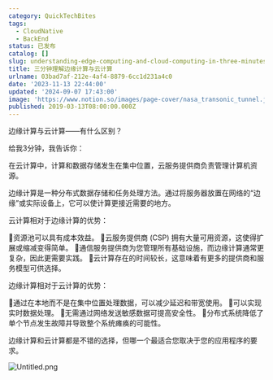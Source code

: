 ```yaml
---
category: QuickTechBites
tags:
  - CloudNative
  - BackEnd
status: 已发布
catalog: []
slug: understanding-edge-computing-and-cloud-computing-in-three-minutes
title: 三分钟理解边缘计算与云计算
urlname: 03bad7af-212e-4af4-8879-6cc1d231a4c0
date: '2023-11-13 22:44:00'
updated: '2024-09-07 17:43:00'
image: 'https://www.notion.so/images/page-cover/nasa_transonic_tunnel.jpg'
published: 2019-03-13T08:00:00.000Z
---
```


边缘计算与云计算——有什么区别？


给我3分钟，我告诉你：


在云计算中，计算和数据存储发生在集中位置，云服务提供商负责管理计算机资源。


边缘计算是一种分布式数据存储和任务处理方法。通过将服务器放置在网络的“边缘”或实际设备上，它可以使计算更接近需要的地方。


云计算相对于边缘计算的优势：


🔹资源池可以具有成本效益。
🔹云服务提供商 (CSP) 拥有大量可用资源，这使得扩展或缩减变得简单。
🔹通信服务提供商为您管理所有基础设施，而边缘计算通常更复杂，因此更需要实践。
🔹云计算存在的时间较长，这意味着有更多的提供商和服务模型可供选择。


边缘计算相对于云计算的优势：


🔸通过在本地而不是在集中位置处理数据，可以减少延迟和带宽使用。
🔸可以实现实时数据处理。
🔸无需通过网络发送敏感数据可提高安全性。
🔸分布式系统降低了单个节点发生故障并导致整个系统瘫痪的可能性。


边缘计算和云计算都是不错的选择，但哪一个最适合您取决于您的应用程序的要求。


![Untitled.png](https://prod-files-secure.s3.us-west-2.amazonaws.com/5d24fe63-e567-4804-86f9-9fdc62e13082/13581d9b-f241-4af1-9995-cb87504adaf1/Untitled.png?X-Amz-Algorithm=AWS4-HMAC-SHA256&X-Amz-Content-Sha256=UNSIGNED-PAYLOAD&X-Amz-Credential=ASIAZI2LB466RW4JCEBU%2F20250404%2Fus-west-2%2Fs3%2Faws4_request&X-Amz-Date=20250404T213437Z&X-Amz-Expires=3600&X-Amz-Security-Token=IQoJb3JpZ2luX2VjEKX%2F%2F%2F%2F%2F%2F%2F%2F%2F%2FwEaCXVzLXdlc3QtMiJIMEYCIQCLC5i9FUypiIVPWPdWOSr10iIa7Y3el4asHVMo34ii%2FAIhAI4CkHFA7UL2dpzT1f96A5fe6oyY3%2FS3VlPb5L8LKf3NKv8DCB4QABoMNjM3NDIzMTgzODA1IgyU57AZunCU2nnFS5wq3AMT12qw6ykWP247s76lS3%2Bfj7VrefetT2mmT5hDDxbFPTRIzTAvFGjLwXuRihJqL%2FgIEzKCcbMFYFI1yNSo6KDUQ9a71mlg8iLQ9IVcl0OglZqSCcmde%2Fohw%2BlfZ6slQTv8RUrkOqvf247%2FyhXd39QoxqHnuZRlZYWLr3N0fLqFOUMSkHv6t2XpuaKVaxLEn3jIJCF4ZSqcufHbUe%2FhtBCQhKjYGkbgH7apRG16p%2Bx1oYSF0V%2B4r3%2BRn6SojB0MLNt%2F090fV1gxmt3qLTISrg%2BxG8g9i6ZK4b1shLJLI19eSAlssQSHRbb7Qkf21lNjHSeJdPSqmgSpZgmRwxWLoeGzq5OV7iU2Cv4Q90k0pICU04HgsA%2Bty%2BTGZmzgDV1WUTfuqoCGpYtRStaXuVeUAsDt1Tj2u8MozM7BTdglwXXUFsSeYp0MUDyIvcqGDxv1czW9TWDQa0OV1drtGnfQbt3bNH12fgj0gn0SmER9X1YGOYJPOh9iJF1izcOPnYuAgpUCkZ3DSYM4kzo8Th2ME7af6HWtA9S206GEELJfuzIJeKGZQd6WB1uOKZ69GUSDapg35OlnwCW%2F9R6XKzCOguCtMET2kjBX7HcJFmtVEUuiPjr9cbMIqx8vKZVoqTCfh8G%2FBjqkARW7GlVhi4m4shjR9PX0WHu2dVDkCBZQL%2BnXni4c6109PWoIsa%2FyB%2BdV%2FAQTyeBa74DEvKktD4gltYdVS%2FsfjSYAmM%2FWj4fA4BG03knAzB67vp9mOSQ5KyhZK4hR4Cv7GzQYek1YSacjieCBZBew1aGx2IznoVctTZbljGwcx8l5SAOVq2%2Fp%2B0YFrF%2FI0NkCuQRSCiJuaLzaCipZmFQB0AvahQJ8&X-Amz-Signature=62244853310a2ddaca8591aa0cc03ef13a0e01eade8dc08884987bc695598d74&X-Amz-SignedHeaders=host&x-id=GetObject)

